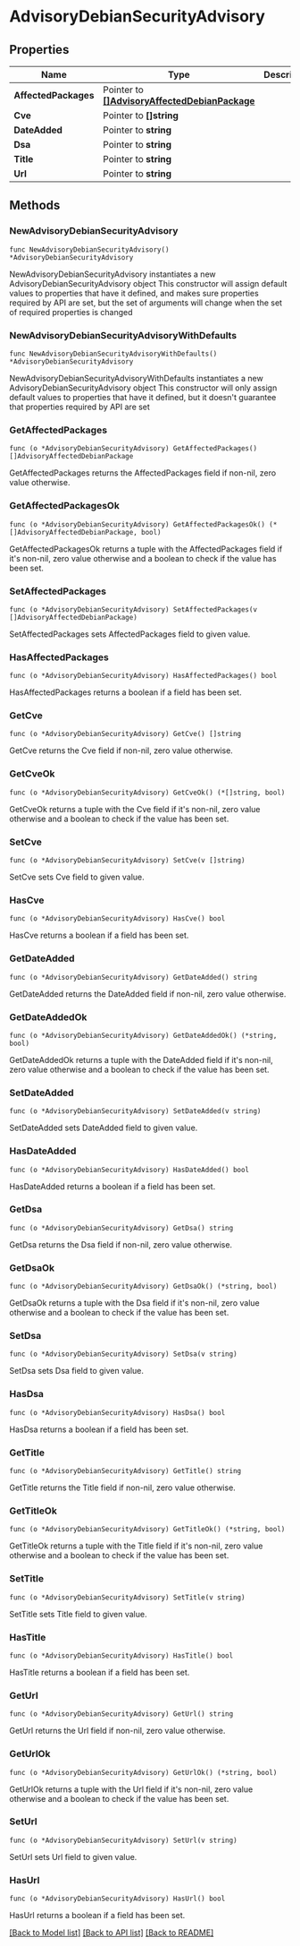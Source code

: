 # AdvisoryDebianSecurityAdvisory

## Properties

Name | Type | Description | Notes
------------ | ------------- | ------------- | -------------
**AffectedPackages** | Pointer to [**[]AdvisoryAffectedDebianPackage**](AdvisoryAffectedDebianPackage.md) |  | [optional] 
**Cve** | Pointer to **[]string** |  | [optional] 
**DateAdded** | Pointer to **string** |  | [optional] 
**Dsa** | Pointer to **string** |  | [optional] 
**Title** | Pointer to **string** |  | [optional] 
**Url** | Pointer to **string** |  | [optional] 

## Methods

### NewAdvisoryDebianSecurityAdvisory

`func NewAdvisoryDebianSecurityAdvisory() *AdvisoryDebianSecurityAdvisory`

NewAdvisoryDebianSecurityAdvisory instantiates a new AdvisoryDebianSecurityAdvisory object
This constructor will assign default values to properties that have it defined,
and makes sure properties required by API are set, but the set of arguments
will change when the set of required properties is changed

### NewAdvisoryDebianSecurityAdvisoryWithDefaults

`func NewAdvisoryDebianSecurityAdvisoryWithDefaults() *AdvisoryDebianSecurityAdvisory`

NewAdvisoryDebianSecurityAdvisoryWithDefaults instantiates a new AdvisoryDebianSecurityAdvisory object
This constructor will only assign default values to properties that have it defined,
but it doesn't guarantee that properties required by API are set

### GetAffectedPackages

`func (o *AdvisoryDebianSecurityAdvisory) GetAffectedPackages() []AdvisoryAffectedDebianPackage`

GetAffectedPackages returns the AffectedPackages field if non-nil, zero value otherwise.

### GetAffectedPackagesOk

`func (o *AdvisoryDebianSecurityAdvisory) GetAffectedPackagesOk() (*[]AdvisoryAffectedDebianPackage, bool)`

GetAffectedPackagesOk returns a tuple with the AffectedPackages field if it's non-nil, zero value otherwise
and a boolean to check if the value has been set.

### SetAffectedPackages

`func (o *AdvisoryDebianSecurityAdvisory) SetAffectedPackages(v []AdvisoryAffectedDebianPackage)`

SetAffectedPackages sets AffectedPackages field to given value.

### HasAffectedPackages

`func (o *AdvisoryDebianSecurityAdvisory) HasAffectedPackages() bool`

HasAffectedPackages returns a boolean if a field has been set.

### GetCve

`func (o *AdvisoryDebianSecurityAdvisory) GetCve() []string`

GetCve returns the Cve field if non-nil, zero value otherwise.

### GetCveOk

`func (o *AdvisoryDebianSecurityAdvisory) GetCveOk() (*[]string, bool)`

GetCveOk returns a tuple with the Cve field if it's non-nil, zero value otherwise
and a boolean to check if the value has been set.

### SetCve

`func (o *AdvisoryDebianSecurityAdvisory) SetCve(v []string)`

SetCve sets Cve field to given value.

### HasCve

`func (o *AdvisoryDebianSecurityAdvisory) HasCve() bool`

HasCve returns a boolean if a field has been set.

### GetDateAdded

`func (o *AdvisoryDebianSecurityAdvisory) GetDateAdded() string`

GetDateAdded returns the DateAdded field if non-nil, zero value otherwise.

### GetDateAddedOk

`func (o *AdvisoryDebianSecurityAdvisory) GetDateAddedOk() (*string, bool)`

GetDateAddedOk returns a tuple with the DateAdded field if it's non-nil, zero value otherwise
and a boolean to check if the value has been set.

### SetDateAdded

`func (o *AdvisoryDebianSecurityAdvisory) SetDateAdded(v string)`

SetDateAdded sets DateAdded field to given value.

### HasDateAdded

`func (o *AdvisoryDebianSecurityAdvisory) HasDateAdded() bool`

HasDateAdded returns a boolean if a field has been set.

### GetDsa

`func (o *AdvisoryDebianSecurityAdvisory) GetDsa() string`

GetDsa returns the Dsa field if non-nil, zero value otherwise.

### GetDsaOk

`func (o *AdvisoryDebianSecurityAdvisory) GetDsaOk() (*string, bool)`

GetDsaOk returns a tuple with the Dsa field if it's non-nil, zero value otherwise
and a boolean to check if the value has been set.

### SetDsa

`func (o *AdvisoryDebianSecurityAdvisory) SetDsa(v string)`

SetDsa sets Dsa field to given value.

### HasDsa

`func (o *AdvisoryDebianSecurityAdvisory) HasDsa() bool`

HasDsa returns a boolean if a field has been set.

### GetTitle

`func (o *AdvisoryDebianSecurityAdvisory) GetTitle() string`

GetTitle returns the Title field if non-nil, zero value otherwise.

### GetTitleOk

`func (o *AdvisoryDebianSecurityAdvisory) GetTitleOk() (*string, bool)`

GetTitleOk returns a tuple with the Title field if it's non-nil, zero value otherwise
and a boolean to check if the value has been set.

### SetTitle

`func (o *AdvisoryDebianSecurityAdvisory) SetTitle(v string)`

SetTitle sets Title field to given value.

### HasTitle

`func (o *AdvisoryDebianSecurityAdvisory) HasTitle() bool`

HasTitle returns a boolean if a field has been set.

### GetUrl

`func (o *AdvisoryDebianSecurityAdvisory) GetUrl() string`

GetUrl returns the Url field if non-nil, zero value otherwise.

### GetUrlOk

`func (o *AdvisoryDebianSecurityAdvisory) GetUrlOk() (*string, bool)`

GetUrlOk returns a tuple with the Url field if it's non-nil, zero value otherwise
and a boolean to check if the value has been set.

### SetUrl

`func (o *AdvisoryDebianSecurityAdvisory) SetUrl(v string)`

SetUrl sets Url field to given value.

### HasUrl

`func (o *AdvisoryDebianSecurityAdvisory) HasUrl() bool`

HasUrl returns a boolean if a field has been set.


[[Back to Model list]](../README.md#documentation-for-models) [[Back to API list]](../README.md#documentation-for-api-endpoints) [[Back to README]](../README.md)


